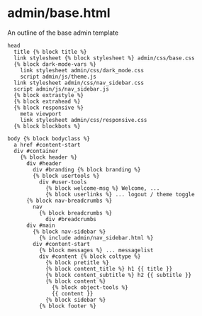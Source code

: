 # admin/base.html

An outline of the base admin template

    head
      title {% block title %}
      link stylesheet {% block stylesheet %} admin/css/base.css
      {% block dark-mode-vars %}
        link stylesheet admin/css/dark_mode.css
        script admin/js/theme.js
      link stylesheet admin/css/nav_sidebar.css
      script admin/js/nav_sidebar.js
      {% block extrastyle %}
      {% block extrahead %}
      {% block responsive %}
        meta viewport
        link stylesheet admin/css/responsive.css
      {% block blockbots %}

    body {% block bodyclass %}
      a href #content-start
      div #container
        {% block header %}
          div #header
            div #branding {% block branding %}
            {% block usertools %}
              div #user-tools
                {% block welcome-msg %} Welcome, ...
                {% block userlinks %} ... logout / theme toggle
          {% block nav-breadcrumbs %}
            nav
              {% block breadcrumbs %}
                div #breadcrumbs
          div #main
            {% block nav-sidebar %}
              {% include admin/nav_sidebar.html %}
            div #content-start
              {% block messages %} ... messagelist
              div #content {% block coltype %}
                {% block pretitle %}
                {% block content_title %} h1 {{ title }}
                {% block content_subtitle %} h2 {{ subtitle }}
                {% block content %}
                  {% block object-tools %}
                  {{ content }}
                {% block sidebar %}
              {% block footer %}

